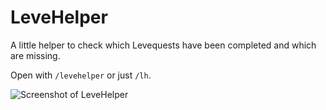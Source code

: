 # LeveHelper

A little helper to check which Levequests have been completed and which are missing.

Open with `/levehelper` or just `/lh`.

![Screenshot of LeveHelper](https://user-images.githubusercontent.com/96642047/180695399-bec5a966-3509-47c4-b3ed-ce27cd4bed52.png)
